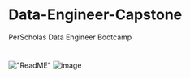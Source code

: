 # Data-Engineer-Capstone
PerScholas Data Engineer Bootcamp
#
!["ReadME"]([https://github.com/iMrsRoy/Data-Engineer-Capstone/blob/5ac3a6a7c0c3d0f4df1bdb6932348abc1a11293b/ROY-DE-Capstone-Requirements.docx])
![image](https://user-images.githubusercontent.com/10099786/221941008-035fc533-d702-42bf-b2a3-24d82d9d7e7a.png "MySql-Database")

